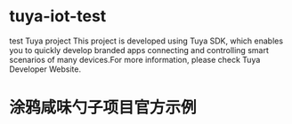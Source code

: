 # tuya-iot-test
test Tuya project 
This project is developed using Tuya SDK, which enables you to quickly develop branded apps connecting and controlling smart scenarios of many devices.For more information, please check Tuya Developer Website.
# 涂鸦咸味勺子项目官方示例
